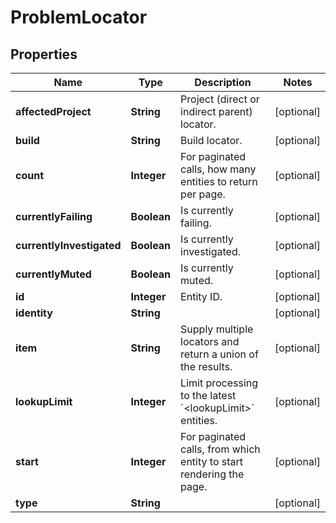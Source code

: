 
# ProblemLocator

## Properties
Name | Type | Description | Notes
------------ | ------------- | ------------- | -------------
**affectedProject** | **String** | Project (direct or indirect parent) locator. |  [optional]
**build** | **String** | Build locator. |  [optional]
**count** | **Integer** | For paginated calls, how many entities to return per page. |  [optional]
**currentlyFailing** | **Boolean** | Is currently failing. |  [optional]
**currentlyInvestigated** | **Boolean** | Is currently investigated. |  [optional]
**currentlyMuted** | **Boolean** | Is currently muted. |  [optional]
**id** | **Integer** | Entity ID. |  [optional]
**identity** | **String** |  |  [optional]
**item** | **String** | Supply multiple locators and return a union of the results. |  [optional]
**lookupLimit** | **Integer** | Limit processing to the latest &#x60;&lt;lookupLimit&gt;&#x60; entities. |  [optional]
**start** | **Integer** | For paginated calls, from which entity to start rendering the page. |  [optional]
**type** | **String** |  |  [optional]



